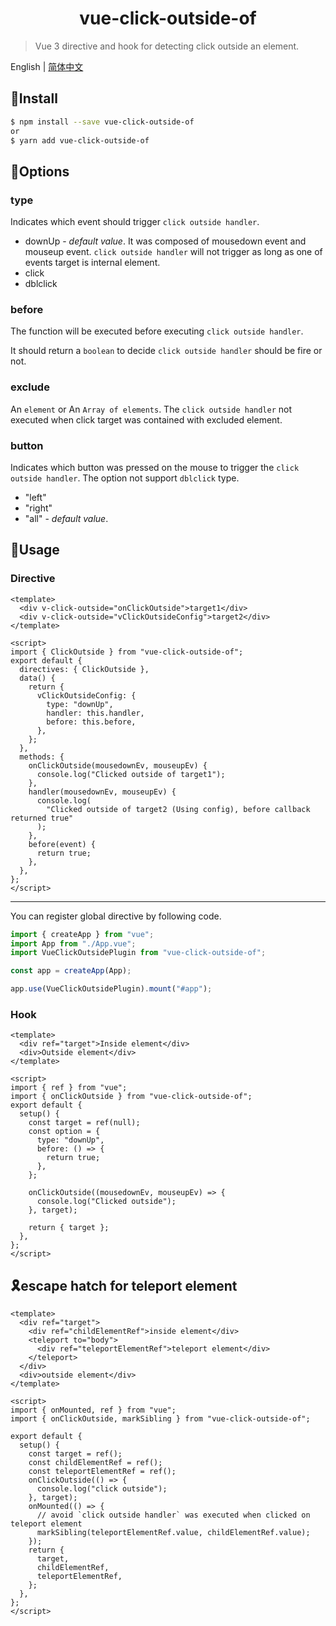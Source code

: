 <h1 align="center">vue-click-outside-of</h1>

> Vue 3 directive and hook for detecting click outside an element.

English | [简体中文](https://github.com/credred/vue-click-outside-of/blob/main/README.zh-CN.md)

## 🔧Install
```bash
$ npm install --save vue-click-outside-of
or
$ yarn add vue-click-outside-of
```

## 🎯Options
### type
Indicates which event should trigger `click outside handler`.
- downUp - *default value*. It was composed of mousedown event and mouseup event. `click outside handler` will not trigger as long as one of events target is internal element.
- click
- dblclick
### before
The function will be executed before executing `click outside handler`.

It should return a `boolean` to decide `click outside handler` should be fire or not.
### exclude
An `element` or An `Array of elements`. The `click outside handler` not executed when click target was contained with excluded element.
### button
Indicates which button was pressed on the mouse to trigger the `click outside handler`. The option not support `dblclick` type.
- "left"
- "right"
- "all" -  *default value*.

## 🚀Usage
### Directive

```vue
<template>
  <div v-click-outside="onClickOutside">target1</div>
  <div v-click-outside="vClickOutsideConfig">target2</div>
</template>

<script>
import { ClickOutside } from "vue-click-outside-of";
export default {
  directives: { ClickOutside },
  data() {
    return {
      vClickOutsideConfig: {
        type: "downUp",
        handler: this.handler,
        before: this.before,
      },
    };
  },
  methods: {
    onClickOutside(mousedownEv, mouseupEv) {
      console.log("Clicked outside of target1");
    },
    handler(mousedownEv, mouseupEv) {
      console.log(
        "Clicked outside of target2 (Using config), before callback returned true"
      );
    },
    before(event) {
      return true;
    },
  },
};
</script>
```

<hr />
You can register global directive by following code.

```javascript
import { createApp } from "vue";
import App from "./App.vue";
import VueClickOutsidePlugin from "vue-click-outside-of";

const app = createApp(App);

app.use(VueClickOutsidePlugin).mount("#app");
```

### Hook

```vue
<template>
  <div ref="target">Inside element</div>
  <div>Outside element</div>
</template>

<script>
import { ref } from "vue";
import { onClickOutside } from "vue-click-outside-of";
export default {
  setup() {
    const target = ref(null);
    const option = {
      type: "downUp",
      before: () => {
        return true;
      },
    };

    onClickOutside((mousedownEv, mouseupEv) => {
      console.log("Clicked outside");
    }, target);

    return { target };
  },
};
</script>
```

## 🎗️escape hatch for teleport element
```vue
<template>
  <div ref="target">
    <div ref="childElementRef">inside element</div>
    <teleport to="body">
      <div ref="teleportElementRef">teleport element</div>
    </teleport>
  </div>
  <div>outside element</div>
</template>

<script>
import { onMounted, ref } from "vue";
import { onClickOutside, markSibling } from "vue-click-outside-of";

export default {
  setup() {
    const target = ref();
    const childElementRef = ref();
    const teleportElementRef = ref();
    onClickOutside(() => {
      console.log("click outside");
    }, target);
    onMounted(() => {
      // avoid `click outside handler` was executed when clicked on teleport element
      markSibling(teleportElementRef.value, childElementRef.value);
    });
    return {
      target,
      childElementRef,
      teleportElementRef,
    };
  },
};
</script>
```
